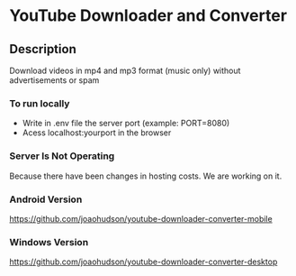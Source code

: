 # YouTube Downloader and Converter

## Description
Download videos in mp4 and mp3 format (music only) without advertisements or spam

### To run locally
- Write in .env file the server port (example: PORT=8080)
- Acess localhost:yourport in the browser

### Server Is Not Operating
Because there have been changes in hosting costs.
We are working on it.

### Android Version
https://github.com/joaohudson/youtube-downloader-converter-mobile

### Windows Version
https://github.com/joaohudson/youtube-downloader-converter-desktop
